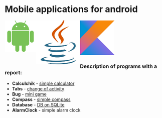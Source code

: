 # Mobile applications for android

<img align="left" alt="android" width="100px" src="https://raw.githubusercontent.com/github/explore/80688e429a7d4ef2fca1e82350fe8e3517d3494d/topics/android/android.png"/>
<img align="left" alt="java" width="140px" src="https://raw.githubusercontent.com/github/explore/80688e429a7d4ef2fca1e82350fe8e3517d3494d/topics/java/java.png"/>
<img alt="kotlin" width="110px" src="https://raw.githubusercontent.com/github/explore/80688e429a7d4ef2fca1e82350fe8e3517d3494d/topics/kotlin/kotlin.png"/>

### Description of programs with a report:

+ **Calculchik** - [simple calculator](https://drive.google.com/file/d/1Jv_KnOak_d8NqeLV3FYz5lP-AJCGe49C/view?usp=sharing)
+ **Tabs** - [change of activity](https://drive.google.com/file/d/1-5pRE28ESH0Ohqsgf-J4A3VsFs9bQyga/view?usp=sharing)
+ **Bug** - [mini game](https://drive.google.com/file/d/17Az3-pUtQ5lp79MSnrGzyq3oi2Ek7gsf/view?usp=sharing)
+ **Compass** - [simple compass](https://drive.google.com/file/d/1MU9BB0KCfkJI5wUeHBgbUIm8BrGxnUDR/view?usp=sharing)
+ **Database** - [DB on SQLite](https://drive.google.com/file/d/191Qd7R6_QOE6X1xm6U3R5DwnPswOnIhN/view?usp=sharing)
+ **AlarmClock** - simple alarm clock
